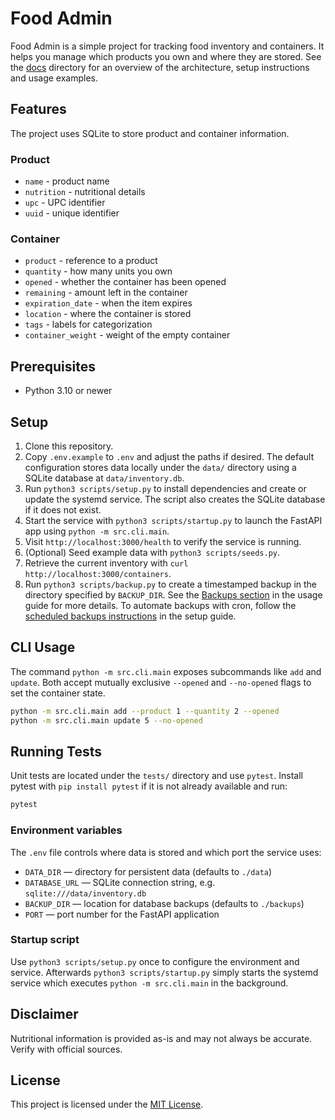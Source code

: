 # Food Admin

Food Admin is a simple project for tracking food inventory and containers.
It helps you manage which products you own and where they are stored.
See the [docs](docs/) directory for an overview of the architecture, setup instructions and usage examples.

## Features

The project uses SQLite to store product and container information.

### Product
- `name` - product name
- `nutrition` - nutritional details
- `upc` - UPC identifier
- `uuid` - unique identifier

### Container
- `product` - reference to a product
- `quantity` - how many units you own
- `opened` - whether the container has been opened
- `remaining` - amount left in the container
- `expiration_date` - when the item expires
- `location` - where the container is stored
- `tags` - labels for categorization
- `container_weight` - weight of the empty container

## Prerequisites

- Python 3.10 or newer

## Setup

1. Clone this repository.
2. Copy `.env.example` to `.env` and adjust the paths if desired. The default
   configuration stores data locally under the `data/` directory using a SQLite
   database at `data/inventory.db`.
3. Run `python3 scripts/setup.py` to install dependencies and create or update
   the systemd service. The script also creates the SQLite database if it does
   not exist.
4. Start the service with `python3 scripts/startup.py` to launch the FastAPI
   app using `python -m src.cli.main`.
5. Visit `http://localhost:3000/health` to verify the service is running.
6. (Optional) Seed example data with `python3 scripts/seeds.py`.
7. Retrieve the current inventory with `curl http://localhost:3000/containers`.
8. Run `python3 scripts/backup.py` to create a timestamped backup in the
   directory specified by `BACKUP_DIR`. See the [Backups section](docs/usage.md#backups)
   in the usage guide for more details. To automate backups with cron,
   follow the [scheduled backups instructions](docs/setup.md#scheduled-backups)
   in the setup guide.

## CLI Usage

The command `python -m src.cli.main` exposes subcommands like `add` and `update`.
Both accept mutually exclusive `--opened` and `--no-opened` flags to set the
container state.

```bash
python -m src.cli.main add --product 1 --quantity 2 --opened
python -m src.cli.main update 5 --no-opened
```

## Running Tests

Unit tests are located under the `tests/` directory and use `pytest`. Install
pytest with `pip install pytest` if it is not already available and run:

```bash
pytest
```

### Environment variables

The `.env` file controls where data is stored and which port the service uses:

- `DATA_DIR` &mdash; directory for persistent data (defaults to `./data`)
- `DATABASE_URL` &mdash; SQLite connection string, e.g.
  `sqlite:///data/inventory.db`
- `BACKUP_DIR` &mdash; location for database backups (defaults to `./backups`)
- `PORT` &mdash; port number for the FastAPI application

### Startup script

Use `python3 scripts/setup.py` once to configure the environment and service.
Afterwards `python3 scripts/startup.py` simply starts the systemd service
which executes `python -m src.cli.main` in the background.


## Disclaimer

Nutritional information is provided as-is and may not always be accurate. Verify
with official sources.

## License

This project is licensed under the [MIT License](LICENSE).
